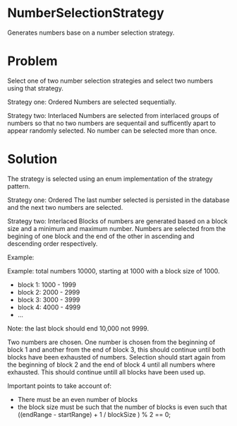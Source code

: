 # NumberSelectionStrategy
Generates numbers base on a number selection strategy.


# Problem

Select one of two number selection strategies and select two numbers using that strategy.

Strategy one: Ordered
Numbers are selected sequentially.

Strategy two: Interlaced
Numbers are selected from interlaced groups of numbers so that no two numbers are sequentail and sufficently apart to appear randomly selected. No number can be selected more than once.

# Solution

The strategy is selected using an enum implementation of the strategy pattern. 

Strategy one: Ordered
The last number selected is persisted in the database and the next two numbers are selected.

Strategy two: Interlaced
Blocks of numbers are generated based on a block size and a minimum and maximum number. Numbers are selected from the begining of one block and the end of the other in ascending and descending order respectively. 

Example:

Example: total numbers 10000, starting at 1000 with a block size of 1000.

* block 1: 1000 - 1999
* block 2: 2000 - 2999
* block 3: 3000 - 3999
* block 4: 4000 - 4999
* ...

Note: the last block should end 10,000 not 9999.

Two numbers are chosen. One number is chosen from the beginning of block 1 and another from the end of block 3, this should continue until both blocks have been exhausted of numbers. Selection should start again from the beginning of block 2 and the end of block 4 until all numbers where exhausted. This should continue untill all blocks have been used up.

Important points to take account of:
* There must be an even number of blocks
* the block size must be such that the number of blocks is even such that ((endRange - startRange) + 1 / blockSize ) % 2 == 0;
